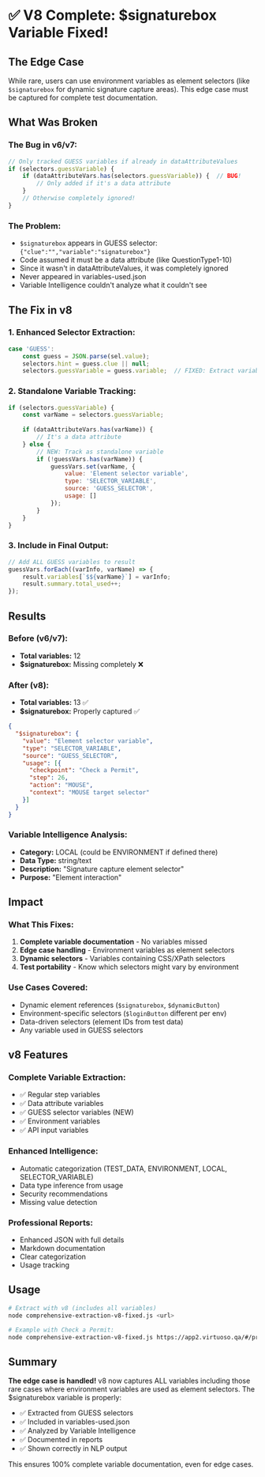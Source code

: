 # ✅ V8 Complete: $signaturebox Variable Fixed!

## The Edge Case
While rare, users can use environment variables as element selectors (like `$signaturebox` for dynamic signature capture areas). This edge case must be captured for complete test documentation.

## What Was Broken

### The Bug in v6/v7:
```javascript
// Only tracked GUESS variables if already in dataAttributeValues
if (selectors.guessVariable) {
    if (dataAttributeVars.has(selectors.guessVariable)) {  // BUG!
        // Only added if it's a data attribute
    }
    // Otherwise completely ignored!
}
```

### The Problem:
- `$signaturebox` appears in GUESS selector: `{"clue":"","variable":"signaturebox"}`
- Code assumed it must be a data attribute (like QuestionType1-10)
- Since it wasn't in dataAttributeValues, it was completely ignored
- Never appeared in variables-used.json
- Variable Intelligence couldn't analyze what it couldn't see

## The Fix in v8

### 1. Enhanced Selector Extraction:
```javascript
case 'GUESS':
    const guess = JSON.parse(sel.value);
    selectors.hint = guess.clue || null;
    selectors.guessVariable = guess.variable;  // FIXED: Extract variable
```

### 2. Standalone Variable Tracking:
```javascript
if (selectors.guessVariable) {
    const varName = selectors.guessVariable;
    
    if (dataAttributeVars.has(varName)) {
        // It's a data attribute
    } else {
        // NEW: Track as standalone variable
        if (!guessVars.has(varName)) {
            guessVars.set(varName, {
                value: 'Element selector variable',
                type: 'SELECTOR_VARIABLE',
                source: 'GUESS_SELECTOR',
                usage: []
            });
        }
    }
}
```

### 3. Include in Final Output:
```javascript
// Add ALL GUESS variables to result
guessVars.forEach((varInfo, varName) => {
    result.variables[`$${varName}`] = varInfo;
    result.summary.total_used++;
});
```

## Results

### Before (v6/v7):
- **Total variables:** 12
- **$signaturebox:** Missing completely ❌

### After (v8):
- **Total variables:** 13 ✅
- **$signaturebox:** Properly captured ✅
```json
{
  "$signaturebox": {
    "value": "Element selector variable",
    "type": "SELECTOR_VARIABLE",
    "source": "GUESS_SELECTOR",
    "usage": [{
      "checkpoint": "Check a Permit",
      "step": 26,
      "action": "MOUSE",
      "context": "MOUSE target selector"
    }]
  }
}
```

### Variable Intelligence Analysis:
- **Category:** LOCAL (could be ENVIRONMENT if defined there)
- **Data Type:** string/text
- **Description:** "Signature capture element selector"
- **Purpose:** "Element interaction"

## Impact

### What This Fixes:
1. **Complete variable documentation** - No variables missed
2. **Edge case handling** - Environment variables as element selectors
3. **Dynamic selectors** - Variables containing CSS/XPath selectors
4. **Test portability** - Know which selectors might vary by environment

### Use Cases Covered:
- Dynamic element references (`$signaturebox`, `$dynamicButton`)
- Environment-specific selectors (`$loginButton` different per env)
- Data-driven selectors (element IDs from test data)
- Any variable used in GUESS selectors

## v8 Features

### Complete Variable Extraction:
- ✅ Regular step variables
- ✅ Data attribute variables
- ✅ GUESS selector variables (NEW)
- ✅ Environment variables
- ✅ API input variables

### Enhanced Intelligence:
- Automatic categorization (TEST_DATA, ENVIRONMENT, LOCAL, SELECTOR_VARIABLE)
- Data type inference from usage
- Security recommendations
- Missing value detection

### Professional Reports:
- Enhanced JSON with full details
- Markdown documentation
- Clear categorization
- Usage tracking

## Usage

```bash
# Extract with v8 (includes all variables)
node comprehensive-extraction-v8-fixed.js <url>

# Example with Check a Permit:
node comprehensive-extraction-v8-fixed.js https://app2.virtuoso.qa/#/project/4889/execution/86332/journey/527256
```

## Summary

**The edge case is handled!** v8 now captures ALL variables including those rare cases where environment variables are used as element selectors. The $signaturebox variable is properly:
- ✅ Extracted from GUESS selectors
- ✅ Included in variables-used.json
- ✅ Analyzed by Variable Intelligence
- ✅ Documented in reports
- ✅ Shown correctly in NLP output

This ensures 100% complete variable documentation, even for edge cases.